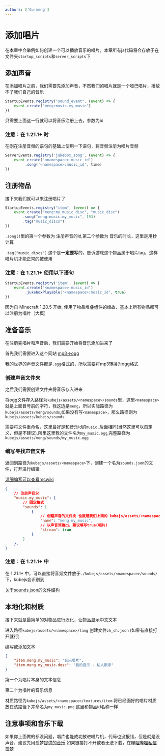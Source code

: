 ```yaml
---
authors: ['Gu-meng']
---
```

# 添加唱片

在本章中会举例如何创建一个可以播放音乐的唱片，本章所有js代码将会存放于在文件夹`startup_scripts`和`server_scripts`下

## 添加声音

在添加唱片之前，我们需要先添加声音，不然我们的唱片就是一个哑巴唱片，播放不了我们自己的音乐

```js
StartupEvents.registry("sound_event", (event) => {
    event.create("meng:music.my_music")
})
```

只需要上面这一行就可以将音乐注册上去，参数为id

### 注意：在 1.21.1+ 时

在刚在注册音频的语句的基础上使用一下语句，将音频注册为唱片音频

```js
ServerEvents.registry('jukebox_song', (event) => {
    event.create('<namespace>:music_id')
         .song('<namespace>:music_id', time)
})
```

## 注册物品

接下来我们就可以来注册唱片了

```js
StartupEvents.registry("item", (event) => {
    event.create("meng:my_music_disc", "music_disc")
        .song("meng:music.my_music", 103)
        .tag("music_discs")
})
```

`.song()`里的第一个参数为 注册声音的id,第二个参数为 音乐的时长，这里是用秒计算

`.tag("music_discs")` 这个是**一定要写**的，告诉游戏这个物品属于唱片tag，这样唱片机才能正常的被使用

### 注意：在 1.21.1+ 使用以下语句

```js
StartupEvents.registry('item', (event) => {
    event.create('<namespace>:music_id')
         .jukeboxPlayable('<namespace>:music_id', true)
})
```

因为自 Minecraft 1.20.5 开始, 使用了物品堆叠组件的缘故，基本上所有物品都可以注册为唱片（大概）

## 准备音乐

在注册完唱片和声音后，我们需要开始将音乐添加进来了

首先我们需要进入这个网站 [mp3->ogg](https://audio.online-convert.com/convert-to-ogg)

我的世界的声音文件都是`.ogg`格式的，所以需要将mp3转换为ogg格式

### 创建声音文件夹

之后我们需要创建文件夹将音乐存入进来

将ogg文件存入路径为`kubejs/assets/<namespace>/sounds`里，这里`<namespace>`就是上面冒号前的字符，我这边是`meng`，所以实际路径为`kubejs/assets/meng/sounds`,如果没有写`<namespace>`，那么路径则为`kubejs/assets/kubejs/sounds`

需要将文件重命名，这里最好是和音乐id的`music.`后面相同(当然这里可以自定义，但是不建议),所里这里我的文件名为`my_music.ogg`,完整路径为`kubejs/assets/meng/sounds/my_music.ogg`

### 编写寻找声音文件

返回到路径为`kubejs/assets/<namespace>`下，创建一个名为`sounds.json`的文件，打开进行编辑

[详细编写可以查看mcwiki](https://zh.minecraft.wiki/w/Sounds.json?variant=zh-cn)

```json
{
    // 注册声音id
    "music.my_music": {
        // 固定格式
        "sounds": [
            {
                // 创建声音的文件夹 也就是我们上面的 kubejs/assets/<namespace>/sounds
                "name": "meng:my_music",
                // 以声音流输出，建议填写true(唱片)
                "stream": true
            }
        ]
    },
}
```

### 注意：在 1.21.1+ 中

在 1.21.1+ 中，可以直接将音频文件放于`./kubejs/assets/<namespace>/sounds/`下，kubejs会识别到

[关于sounds.json的文件结构](../../../Digression/SoundsJson)

## 本地化和材质

接下来就是最简单的对物品进行汉化，让物品显示中文文本

进入路径`kubejs/assets/<namespace>/lang` 创建文件`zh_ch.json` (如果有直接打开就行)

编写或添加文本

```json
{
    "item.meng.my_music": "音乐唱片",
    "item.meng.my_music.desc": "我的音乐 - 私人歌手"
}
```

第一个为唱片本身的文本信息

第二个为唱片的音乐信息

材质路径为`kubejs/assets/<namespace>/textures/item` 将已经画好的唱片材质放在该路径下并命名为`my_music.png` 这里和物品id名称一样

## 注意事项和音乐下载

如果你上面做的都没问题，唱片也能成功放进唱片机，代码也没报错，但是就是没声音，建议先用孤梦[提供的音乐](https://gitee.com/gumengmengs/kubejs-course/blob/main/files/my_music.ogg) 如果链接打不开或者无法下载，在[哔哩哔哩私信孤梦](https://space.bilibili.com/16632546)